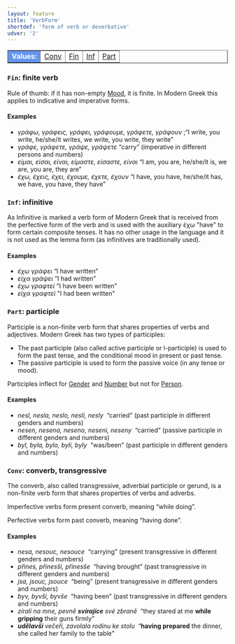 ```yaml
---
layout: feature
title: 'VerbForm'
shortdef: 'form of verb or deverbative'
udver: '2'
---
```


<table class="typeindex" border="1">
<tr>
  <td style="background-color:cornflowerblue;color:white"><strong>Values:</strong> </td>
  <td><a href="#Conv">Conv</a></td>
  <td><a href="#Fin">Fin</a></td>
  <td><a href="#Inf">Inf</a></td>
  <td><a href="#Part">Part</a></td>
</tr>
</table>



### <a name="Fin">`Fin`</a>: finite verb

Rule of thumb: if it has non-empty [Mood](), it is finite.
In Modern Greek this applies to indicative and imperative forms.

#### Examples

- _γράφω, γράφεις, γράφει, γράφουμε, γράφετε, γράφουν_ ;“I write, you write, he/she/it writes, we write, you write, they write”
- _γράφε, γράφετε, γράψε, γράψετε_ “carry” (imperative in different persons and numbers)
- _είμαι, είσαι, είναι, είμαστε, είσαστε, είναι_ “I am, you are, he/she/it is, we are, you are, they are”
- _έχω, έχεις, έχει, έχουμε, έχετε, έχουν_ “I have, you have, he/she/it has, we have, you have, they have”

### <a name="Inf">`Inf`</a>: infinitive

As Infinitive is marked a verb form of Modern Greek that is received from the perfective form of the verb and is used with the auxiliary έχω "have" to form certain composite tenses. It has no other usage in the language and it is not  used as the lemma form (as infinitives are traditionally used).

#### Examples

- _έχω γράψει_ “Ι have written”
- _είχα γράψει_ “Ι had written”
- _έχω γραφτεί_ "I have been written"
- _είχα γραφτεί_ "I had been written"


### <a name="Part">`Part`</a>: participle

Participle is a non-finite verb form that shares properties of verbs
and adjectives. Modern Greek has two types of participles:

- The past participle (also called active participle or l-participle)
  is used to form the past tense, and the conditional mood in present or past tense.
- The passive participle
  is used to form the passive voice (in any tense or mood).

Participles inflect for [Gender]() and [Number]() but not for [Person]().

#### Examples

- _nesl, nesla, neslo, nesli, nesly_ &nbsp;“carried” (past participle in different genders and numbers)
- _nesen, nesena, neseno, neseni, neseny_ &nbsp;“carried” (passive participle in different genders and numbers)
- _byl, byla, bylo, byli, byly_ &nbsp;“was/been” (past participle in different genders and numbers)

### <a name="Conv">`Conv`</a>: converb, transgressive

The converb, also called transgressive, adverbial participle or gerund, is a non-finite
verb form that shares properties of verbs and adverbs.

Imperfective verbs form present converb, meaning “while doing”.

Perfective verbs form past converb, meaning “having done”.

#### Examples

- _nesa, nesouc, nesouce_ &nbsp;“carrying” (present transgressive in different genders and numbers)
- _přines, přinesši, přinesše_ &nbsp;“having brought” (past transgressive in different genders and numbers)
- _jsa, jsouc, jsouce_ &nbsp;“being” (present transgressive in different genders and numbers)
- _byv, byvši, byvše_ &nbsp;“having been” (past transgressive in different genders and numbers)
- _zírali na mne, pevně <b>svírajíce</b> své zbraně&nbsp;_ “they
  stared at me <b>while gripping</b> their guns firmly”
- _<b>udělavši</b> večeři, zavolala rodinu ke stolu&nbsp;_ “<b>having
  prepared</b> the dinner, she called her family to the table”



<!-- Interlanguage links updated So kvě 14 19:02:43 CEST 2022 -->
